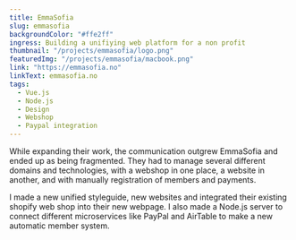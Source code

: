 ```yaml
---
title: EmmaSofia
slug: emmasofia
backgroundColor: "#ffe2ff"
ingress: Building a unifiying web platform for a non profit
thumbnail: "/projects/emmasofia/logo.png"
featuredImg: "/projects/emmasofia/macbook.png"
link: "https://emmasofia.no"
linkText: emmasofia.no
tags:
  - Vue.js
  - Node.js
  - Design
  - Webshop
  - Paypal integration
---
```


While expanding their work, the communication outgrew EmmaSofia and ended up as being fragmented. They had to manage several different domains and technologies, with a webshop in one place, a website in another, and with manually registration of members and payments.

I made a new unified styleguide, new websites and integrated their existing shopify web shop into their new webpage. I also made a Node.js server to connect different microservices like PayPal and AirTable to make a new automatic member system.

